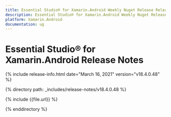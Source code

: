 ```yaml
---
title: Essential Studio® for Xamarin.Android Weekly Nuget Release Release Notes  
description: Essential Studio® for Xamarin.Android Weekly Nuget Release Release Notes  
platform: Xamarin.Android
documentation: ug
---
```


# Essential Studio® for Xamarin.Android  Release Notes  

{% include release-info.html date="March 16, 2021"  version="v18.4.0.48" %} 


{% directory path: _includes/release-notes/v18.4.0.48
 %}

{% include {{file.url}} %}

{% enddirectory %}